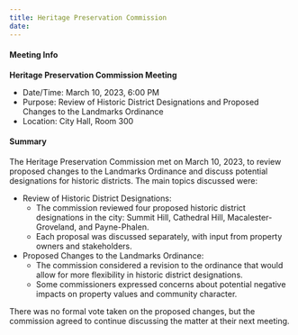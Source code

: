 ```yaml
---
title: Heritage Preservation Commission
date: 
---
```

#### Meeting Info
**Heritage Preservation Commission Meeting**
* Date/Time: March 10, 2023, 6:00 PM
* Purpose: Review of Historic District Designations and Proposed Changes to the Landmarks Ordinance
* Location: City Hall, Room 300

#### Summary
The Heritage Preservation Commission met on March 10, 2023, to review proposed changes to the Landmarks Ordinance and discuss potential designations for historic districts. The main topics discussed were:

* Review of Historic District Designations:
	+ The commission reviewed four proposed historic district designations in the city: Summit Hill, Cathedral Hill, Macalester-Groveland, and Payne-Phalen.
	+ Each proposal was discussed separately, with input from property owners and stakeholders.
* Proposed Changes to the Landmarks Ordinance:
	+ The commission considered a revision to the ordinance that would allow for more flexibility in historic district designations.
	+ Some commissioners expressed concerns about potential negative impacts on property values and community character.

There was no formal vote taken on the proposed changes, but the commission agreed to continue discussing the matter at their next meeting.

